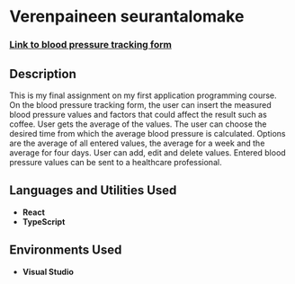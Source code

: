 <h1>Verenpaineen seurantalomake</h1>

 ### [Link to blood pressure tracking form](https://ojesa040-xamk.github.io/verenpaineen_seurantalomake/)

<h2>Description</h2>
This is my final assignment on my first application programming course.
<br />
On the blood pressure tracking form, the user can insert the measured blood pressure values ​​​​and factors that could affect the result such as coffee.
User gets the average of the values. The user can choose the desired time from which the average blood pressure is calculated. Options are the average of all entered values, the average for a week and the average for four days. 
User can add, edit and delete values. Entered blood pressure values can be sent to a healthcare professional. 

<h2>Languages and Utilities Used</h2>

- <b>React</b> 
- <b>TypeScript</b>

<h2>Environments Used </h2>

- <b>Visual Studio</b>
